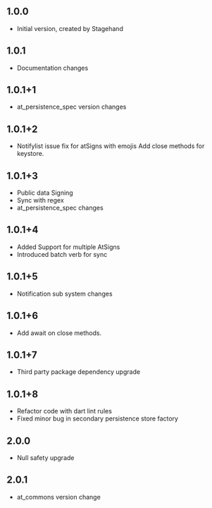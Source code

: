 ## 1.0.0
- Initial version, created by Stagehand
## 1.0.1
- Documentation changes
## 1.0.1+1
- at_persistence_spec version changes
## 1.0.1+2
- Notifylist issue fix for atSigns with emojis Add close methods for keystore.
## 1.0.1+3
- Public data Signing
- Sync with regex
- at_persistence_spec changes
## 1.0.1+4
- Added Support for multiple AtSigns
- Introduced batch verb for sync
## 1.0.1+5
- Notification sub system changes
## 1.0.1+6
- Add await on close methods.
## 1.0.1+7
- Third party package dependency upgrade
## 1.0.1+8
- Refactor code with dart lint rules
- Fixed minor bug in secondary persistence store factory 
## 2.0.0
- Null safety upgrade
## 2.0.1
- at_commons version change
